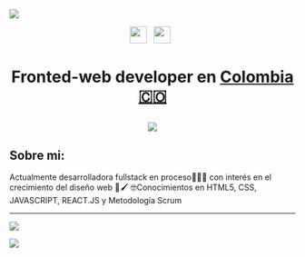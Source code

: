 <img src="https://i.postimg.cc/W3nWzZNG/portada-github.jpg">
<p align='center'>
<a href="https://www.linkedin.com/in/daniela-ortiz-90099b220/"><img height="30" src="https://cdn.jsdelivr.net/npm/simple-icons@3.0.1/icons/linkedin.svg"></a>&nbsp;&nbsp;
<a href="https://www.instagram.com/danichimba/?hl=es-la"><img height="30" src="https://cdn.jsdelivr.net/npm/simple-icons@3.0.1/icons/instagram.svg"></a>&nbsp;&nbsp;

</p>

<h1 align="center">
  Fronted-web developer en
  <a href="https://www.google.com/maps/place/Colombia/@4,-72z/">Colombia 🇨🇴 </a> 

<p align=center><img src="https://komarev.com/ghpvc/?username=MIDATI&color=blueviolet"> </p>

## Sobre mi:

Actualmente desarrolladora fullstack en proceso👩🏻‍💻
 con interés en el crecimiento del diseño web 📎🖌
🤓Conocimientos en HTML5, CSS, JAVASCRIPT, REACT.JS y Metodología Scrum
***
<p><div><img align="center" src="https://github-readme-stats.vercel.app/api/top-langs/?username=MIDATI&title_color=000&bg_color=ddc3d9&border_color=000&border_radius=12&hide_border=true"/></div> </p>

<p> <img align="left" src="https://github-readme-stats.vercel.app/api?username=MIDATI&title_color=000&bg_color=ddc3d9&border_radius=12"> </p>
